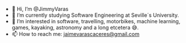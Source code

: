 - 👋 Hi, I’m @JimmyVaras
- 🌱 I’m currently studying Software Engineering at Seville´s University.
- 👀 I’m interested in software, travelling, motorbikes, machine learning, games, kayaking, astronomy and a long etcetera 😅.
- 📫 How to reach me: jaimevarascaceres@gmail.com

<!---
JimmyVaras/JimmyVaras is a ✨ special ✨ repository because its `README.md` (this file) appears on your GitHub profile.
You can click the Preview link to take a look at your changes.
--->

